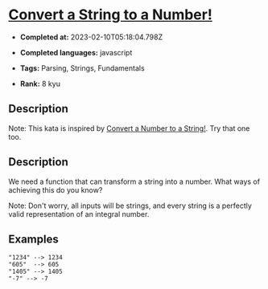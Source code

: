 # [Convert a String to a Number!](https://www.codewars.com/kata/544675c6f971f7399a000e79)

- **Completed at:** 2023-02-10T05:18:04.798Z

- **Completed languages:** javascript

- **Tags:** Parsing, Strings, Fundamentals

- **Rank:** 8 kyu

## Description

Note: This kata is inspired by [Convert a Number to a String!](http://www.codewars.com/kata/convert-a-number-to-a-string/). Try that one too.

## Description

We need a function that can transform a string into a number. What ways of achieving this do you know?

Note: Don't worry, all inputs will be strings, and every string is a perfectly valid representation of an integral number.

## Examples
```
"1234" --> 1234
"605"  --> 605
"1405" --> 1405
"-7" --> -7
```

